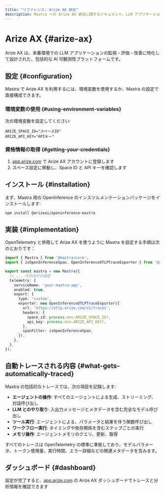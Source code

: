 ```yaml
---
title: "リファレンス: Arize AX 統合"
description: Mastra への Arize AX 統合に関するドキュメント。LLM アプリケーションの監視と評価を行う、包括的な AI オブザーバビリティプラットフォームです。
---
```


# Arize AX \{#arize-ax\}

Arize AX は、本番環境での LLM アプリケーションの監視・評価・改善に特化して設計された、包括的な AI 可観測性プラットフォームです。

## 設定 \{#configuration\}

Mastra で Arize AX を利用するには、環境変数を使用するか、Mastra の設定で直接構成できます。

### 環境変数の使用 \{#using-environment-variables\}

次の環境変数を設定してください:

```env
ARIZE_SPACE_ID="スペースID"
ARIZE_API_KEY="APIキー"
```

### 資格情報の取得 \{#getting-your-credentials\}

1. [app.arize.com](https://app.arize.com) で Arize AX アカウントに登録します
2. スペース設定に移動し、Space ID と API キーを確認します

## インストール \{#installation\}

まず、Mastra 用の OpenInference のインスツルメンテーションパッケージをインストールします:

```bash
npm install @arizeai/openinference-mastra
```

## 実装 \{#implementation\}

OpenTelemetry と併用して Arize AX を使うように Mastra を設定する手順は次のとおりです：

```typescript
import { Mastra } from '@mastra/core';
import { isOpenInferenceSpan, OpenInferenceOTLPTraceExporter } from '@arizeai/openinference-mastra';

export const mastra = new Mastra({
  // ... そのほかの設定
  telemetry: {
    serviceName: 'your-mastra-app',
    enabled: true,
    export: {
      type: 'custom',
      exporter: new OpenInferenceOTLPTraceExporter({
        url: 'https://otlp.arize.com/v1/traces',
        headers: {
          space_id: process.env.ARIZE_SPACE_ID!,
          api_key: process.env.ARIZE_API_KEY!,
        },
        spanFilter: isOpenInferenceSpan,
      }),
    },
  },
});
```

## 自動トレースされる内容 \{#what-gets-automatically-traced\}

Mastra の包括的なトレースでは、次の項目を記録します:

* **エージェントの操作**: すべてのエージェントによる生成、ストリーミング、対話呼び出し
* **LLM とのやり取り**: 入出力メッセージとメタデータを含む完全なモデル呼び出し
* **ツール実行**: エージェントによる、パラメータと結果を伴う関数呼び出し
* **ワークフロー実行**: タイミングや依存関係を含むステップごとの実行
* **メモリ操作**: エージェントメモリのクエリ、更新、取得

すべてのトレースは OpenTelemetry の標準に準拠しており、モデルパラメータ、トークン使用量、実行時間、エラー詳細などの関連メタデータを含みます。

## ダッシュボード \{#dashboard\}

設定が完了すると、[app.arize.com](https://app.arize.com) の Arize AX ダッシュボードでトレースと分析情報を確認できます